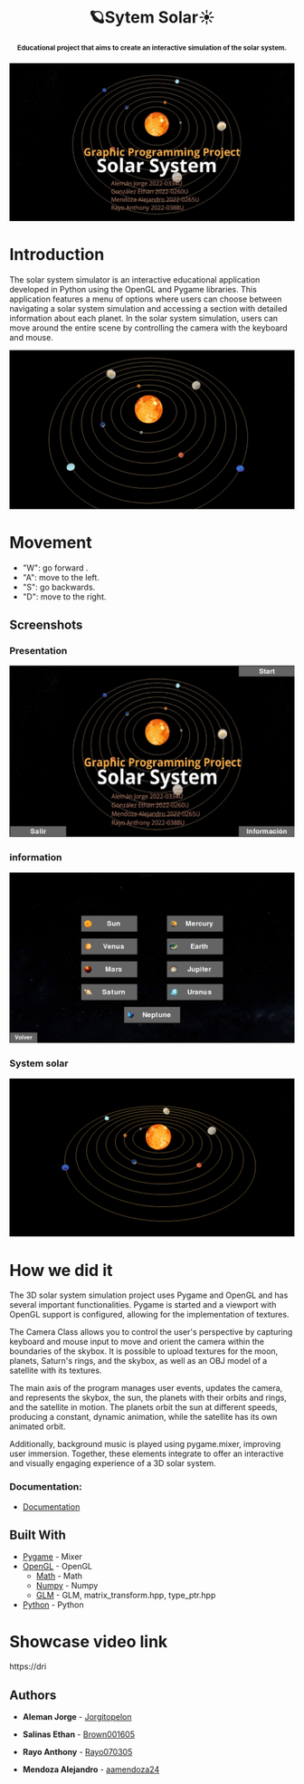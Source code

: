 <div align="center">
<h1 >🪐Sytem Solar☀️</h1>
<p ><sup><b>Educational project that aims to create an interactive simulation of the solar system. </b></sup></p>
</div>

![poster](https://github.com/Rayo070305/Proyecto_final_pg/blob/main/Documentacion/Imagenes%20referencia/presen.jpg)

# Introduction

The solar system simulator is an interactive educational application developed in Python using the OpenGL and Pygame libraries. This application features a menu of options where users can choose between navigating a solar system simulation and accessing a section with detailed information about each planet. In the solar system simulation, users can move around the entire scene by controlling the camera with the keyboard and mouse.

![posterfinal](https://github.com/Rayo070305/Proyecto_final_pg/blob/main/Documentacion/Imagenes%20referencia/inicio.jpg)



# Movement

- "W": go forward .
- "A": move to the left.
- "S": go backwards.
- "D": move to the right.

## Screenshots

### Presentation

![Presen](https://github.com/Rayo070305/Proyecto_final_pg/blob/main/Documentacion/Imagenes%20referencia/presentacion.png)

### information

![Info](https://github.com/Rayo070305/Proyecto_final_pg/blob/main/Documentacion/Imagenes%20referencia/menu.png)

### System solar

![solar](https://github.com/Rayo070305/Proyecto_final_pg/blob/main/Documentacion/Imagenes%20referencia/slar.png)


# How we did it

The 3D solar system simulation project uses Pygame and OpenGL and has several important functionalities. Pygame is started and a viewport with OpenGL support is configured, allowing for the implementation of textures.

The Camera Class allows you to control the user's perspective by capturing keyboard and mouse input to move and orient the camera within the boundaries of the skybox. It is possible to upload textures for the moon, planets, Saturn's rings, and the skybox, as well as an OBJ model of a satellite with its textures.

The main axis of the program manages user events, updates the camera, and represents the skybox, the sun, the planets with their orbits and rings, and the satellite in motion. The planets orbit the sun at different speeds, producing a constant, dynamic animation, while the satellite has its own animated orbit.

Additionally, background music is played using pygame.mixer, improving user immersion. Together, these elements integrate to offer an interactive and visually engaging experience of a 3D solar system.

### Documentation:

- [Documentation](<>)

## Built With

- [Pygame](https://www.pygame.org/docs/) - Mixer
- [OpenGL](https://www.opengl.org/) - OpenGL
  - [Math](https://docs.python.org/3/library/math.html) - Math
  - [Numpy](https://numpy.org/) - Numpy
  - [GLM](https://glm.g-truc.net/0.9.9/index.html) - GLM, matrix_transform.hpp, type_ptr.hpp
- [Python](https://docs.python.org/3/) - Python



# Showcase video link
https://dri

## Authors

- **Aleman Jorge** - [Jorgitopelon ](https://github.com/Rayo070305)

* **Salinas Ethan** - [Brown001605](https://github.com/Brown001605)

* **Rayo Anthony** - [Rayo070305](https://github.com/Rayo070305)

* **Mendoza Alejandro** - [aamendoza24](https://github.com/aamendoza24)



